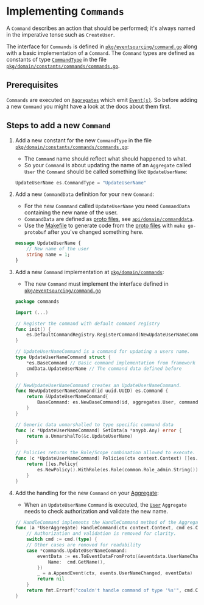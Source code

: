 # Implementing `Commands`

A `Command` describes an action that should be performed; it's always named in the imperative tense such as `CreateUser`.

The interface for `Commands` is defined in [`pkg/eventsourcing/command.go`](../../pkg/eventsourcing/command.go) along with a basic implementation of a `Command`.
The `Command` types are defined as constants of type [`CommandType`](../../pkg/eventsourcing/command.go) in the file [`pkg/domain/constants/commands/commands.go`](../../pkg/domain/constants/commands/commands.go).

## Prerequisites

`Commands` are executed on [`Aggregates`](03-aggregates.md) which emit [`Event(s)`](01-events.md).
So before adding a new `Command` you might have a look at the docs about them first.

## Steps to add a new `Command`

1. Add a new constant for the new `CommandType` in the file [`pkg/domain/constants/commands/commands.go`](../../pkg/domain/constants/commands/commands.go):
    * The `Command` name should reflect what should happened to what.
    * So your `Command` is about updating the name of an `Aggregate` called `User` the `Command` should be called something like `UpdateUserName`:

    ```go
    UpdateUserName es.CommandType = "UpdateUserName"
    ```

1. Add a new `CommandData` definition for your new `Command`:
    * For the new `Commmand` called `UpdateUserName` you need `CommandData` containing the new name of the user.
    * `CommandData` are defined as [proto files](https://developers.google.com/protocol-buffers/docs/proto3), see [`api/domain/commanddata`](../../api/domain/commanddata).
    * Use the [Makefile](../Makefile.md) to generate code from the [proto files](https://developers.google.com/protocol-buffers/docs/proto3) with `make go-protobuf` after you've changed something here.

    ```protobuf
    message UpdateUserName {
        // New name of the user
        string name = 1;
    }
    ```

1. Add a new `Command` implementation at [`pkg/domain/commands`](../../pkg/domain/commands):
    * The new `Command` must implement the interface defined in [`pkg/eventsourcing/command.go`](../../pkg/eventsourcing/command.go)

    ```go
    package commands

    import (...)

    // Register the command with default command registry
    func init() {
        es.DefaultCommandRegistry.RegisterCommand(NewUpdateUserNameCommand)
    }

    // UpdateUserNameCommand is a command for updating a users name.
    type UpdateUserNameCommand struct {
        *es.BaseCommand // Basic command implementation from framework to need less code
        cmdData.UpdateUserName // The command data defined before
    }

    // NewUpdateUserNameCommand creates an UpdateUserNameCommand.
    func NewUpdateUserNameCommand(id uuid.UUID) es.Command {
        return &UpdateUserNameCommand{
            BaseCommand: es.NewBaseCommand(id, aggregates.User, commands.UpdateUserName), // Define that this command acts on Users and define it's type.
        }
    }

    // Generic data unmarshalled to type specific command data
    func (c *UpdateUserNameCommand) SetData(a *anypb.Any) error {
        return a.UnmarshalTo(&c.UpdateUserName)
    }

    // Policies returns the Role/Scope combination allowed to execute.
    func (c *UpdateUserNameCommand) Policies(ctx context.Context) []es.Policy {
        return []es.Policy{
            es.NewPolicy().WithRole(es.Role(common.Role_admin.String())).WithScope(es.Scope(common.Scope_system.String())), // Allows system admins to update a user name
        }
    }
    ```

1. Add the handling for the new `Command` on your [Aggregate](03-aggregates.md):
    * When an `UpdateUserName` `Command` is executed, the [`User`](../../pkg/domain/aggregates/user.go) `Aggregate` needs to check authorization and validate the new name.

    ```go
    // HandleCommand implements the HandleCommand method of the Aggregate interface.
    func (a *UserAggregate) HandleCommand(ctx context.Context, cmd es.Command) error {
        // Authorization and validation is removed for clarity.
        switch cmd := cmd.(type) {
        // Other cases are removed for readability
        case *commands.UpdateUserNameCommand:
            eventData := es.ToEventDataFromProto(&eventdata.UserNameChanged{
                Name:  cmd.GetName(),
            })
            _ = a.AppendEvent(ctx, events.UserNameChanged, eventData)
            return nil
        }
        return fmt.Errorf("couldn't handle command of type '%s'", cmd.CommandType())
    }
    ```
